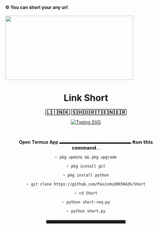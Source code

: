 #### © You can short your any url

<pasi align="center">
  <img src="https://telegra.ph/file/f4db2438fcfe85d3fcd26.jpg" width="400" height="200">
  <h1>Link Short</h1>

 **🄻🄸🄽🄺 🅂🄷🄾🅁🅃🄴🄽🄴🅁**

[![Typing SVG](https://readme-typing-svg.herokuapp.com?color=%239B13F7&size=30&center=true&vCenter=true&multiline=true&height=150&lines=%E2%9E%A9+You+Can+Short+;Your+URL+From;This+Tool...+%F0%9F%91%BB)](https://git.io/typing-svg)

<br>

𝐎𝐩𝐞𝐧 𝐓𝐞𝐫𝐦𝐮𝐱 𝐀𝐩𝐩 
▬▬▬▬▬▬▬▬▬▬▬▬▬▬▬▬ 
𝗥𝘂𝗻 𝘁𝗵𝗶𝘀 𝗰𝗼𝗺𝗺𝗮𝗻𝗱...

 `➢ pkg update && pkg upgrade`

`➢ pkg install git`

`➢ pkg install python`

`➢ git clone https://github.com/Pasindu20030426/Short`

`➢ cd Short`

`➢ python short-req.py`

`➢ python short.py`

▅▅▅▅▅▅▅▅▅▅▅▅▅▅▅▅▅▅▅▅▅▅▅

